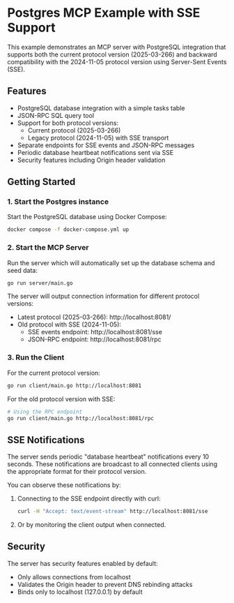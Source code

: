 # Postgres MCP Example with SSE Support

This example demonstrates an MCP server with PostgreSQL integration that supports both the current protocol version (2025-03-266) and backward compatibility with the 2024-11-05 protocol version using Server-Sent Events (SSE).

## Features

- PostgreSQL database integration with a simple tasks table
- JSON-RPC SQL query tool
- Support for both protocol versions:
  - Current protocol (2025-03-266)
  - Legacy protocol (2024-11-05) with SSE transport
- Separate endpoints for SSE events and JSON-RPC messages
- Periodic database heartbeat notifications sent via SSE
- Security features including Origin header validation

## Getting Started

### 1. Start the Postgres instance

Start the PostgreSQL database using Docker Compose:

```sh
docker compose -f docker-compose.yml up
```

### 2. Start the MCP Server

Run the server which will automatically set up the database schema and seed data:

```sh
go run server/main.go
```

The server will output connection information for different protocol versions:
- Latest protocol (2025-03-266): http://localhost:8081/
- Old protocol with SSE (2024-11-05):
  - SSE events endpoint: http://localhost:8081/sse
  - JSON-RPC endpoint: http://localhost:8081/rpc

### 3. Run the Client

For the current protocol version:

```sh
go run client/main.go http://localhost:8081
```

For the old protocol version with SSE:

```sh
# Using the RPC endpoint
go run client/main.go http://localhost:8081/rpc
```

## SSE Notifications

The server sends periodic "database heartbeat" notifications every 10 seconds.
These notifications are broadcast to all connected clients using the appropriate
format for their protocol version.

You can observe these notifications by:
1. Connecting to the SSE endpoint directly with curl:
   ```sh
   curl -H "Accept: text/event-stream" http://localhost:8081/sse
   ```

2. Or by monitoring the client output when connected.

## Security

The server has security features enabled by default:
- Only allows connections from localhost
- Validates the Origin header to prevent DNS rebinding attacks
- Binds only to localhost (127.0.0.1) by default

